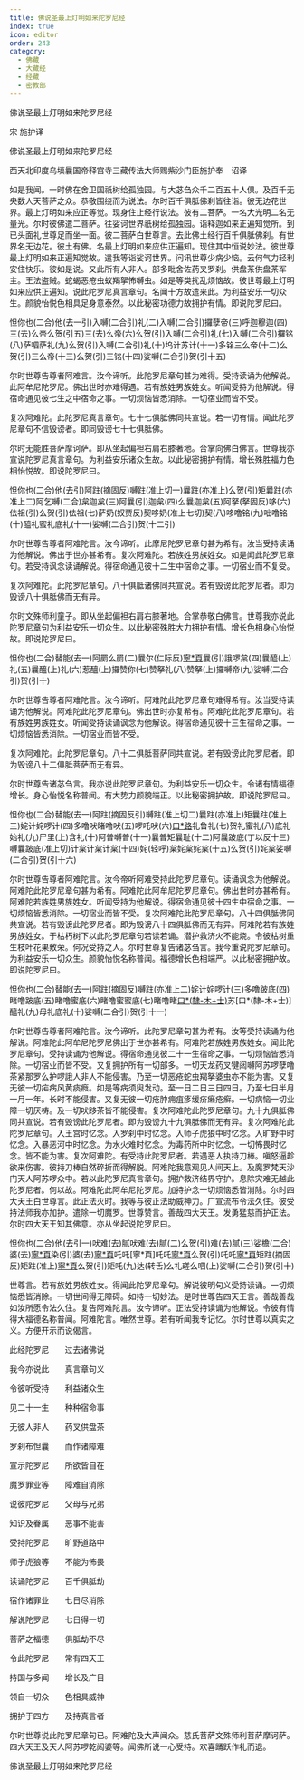 ```yaml
---
title: 佛说圣最上灯明如来陀罗尼经
index: true
icon: editor
order: 243
category:
  - 佛藏
  - 大藏经
  - 经藏
  - 密教部
---
```


  佛说圣最上灯明如来陀罗尼经  

宋 施护译  

佛说圣最上灯明如来陀罗尼经  

西天北印度乌填曩国帝释宫寺三藏传法大师赐紫沙门臣施护奉　诏译  

如是我闻。一时佛在舍卫国祇树给孤独园。与大苾刍众千二百五十人俱。及百千无央数人天菩萨之众。恭敬围绕而为说法。尔时百千俱胝佛刹皆往诣。彼无边花世界。最上灯明如来应正等觉。现身住止经行说法。彼有二菩萨。一名大光明二名无量光。尔时彼佛遣二菩萨。往娑诃世界祇树给孤独园。诣释迦如来正遍知觉所。到已头面礼世尊足而坐一面。彼二菩萨白世尊言。去此佛土经行百千俱胝佛刹。有世界名无边花。彼土有佛。名最上灯明如来应供正遍知。现住其中恒说妙法。彼世尊最上灯明如来正遍知觉故。遣我等诣娑诃世界。问讯世尊少病少恼。云何气力轻利安住快乐。彼如是说。又此所有人非人。部多毗舍佐药叉罗刹。供盘茶供盘茶军主。王法盗贼。蛇蝎恶疮虫蚁羯拏怖嚩虫。如是等类扰乱烦恼故。彼世尊最上灯明如来应供正遍知。说此陀罗尼真言章句。名闻十方故遣来此。为利益安乐一切众生。颜貌怡悦色相具足身意泰然。以此秘密功德力故拥护有情。即说陀罗尼曰。  

怛你也(二合)他(去一引)入嚩(二合引)礼(二)入嚩(二合引)攞孽帝(三)呼迦穆迦(四)三(去)么帝么贺(引五)三(去)么帝(六)么贺(引)入嚩(二合引)礼(七)入嚩(二合引)攞铭(八)萨呬萨礼(九)么贺(引)入嚩(二合引)礼(十)坞计苏计(十一)多铭三么帝(十二)么贺(引)三么帝(十三)么贺(引)三铭(十四)娑嚩(二合引)贺(引十五)  

尔时世尊告尊者阿难言。汝今谛听。此陀罗尼章句甚为难得。受持读诵为他解说。此阿牟尼陀罗尼。佛出世时亦难得遇。若有族姓男族姓女。听闻受持为他解说。得宿命通见彼七生之中宿命之事。一切烦恼皆悉消除。一切宿业而皆不受。  

复次阿难陀。此陀罗尼真言章句。七十七俱胝佛同共宣说。若一切有情。闻此陀罗尼章句不信毁谤者。即同毁谤七十七俱胝佛。  

尔时无能胜菩萨摩诃萨。即从坐起偏袒右肩右膝著地。合掌向佛白佛言。世尊我亦宣说陀罗尼真言章句。为利益安乐诸众生故。以此秘密拥护有情。增长殊胜福力色相怡悦故。即说陀罗尼曰。  

怛你也(二合)他(去引)阿跓(摘固反)嚩跓(准上切一)曩跓(亦准上)么贺(引)矩曩跓(亦准上二)阿乞嚩(二合)枲迦枲(三)阿曩(引)迦枲(四)么曩迦枲(五)阿拏(拏固反)哆(六)佉祖(引)么贺(引)佉祖(七)萨奶(奴贾反)契哆奶(准上七切)契(八)哆噜铭(九)咄噜铭(十)醯礼蜜礼底礼(十一)娑嚩(二合引)贺(十二引)  

尔时世尊告尊者阿难陀言。汝今谛听。此摩尼陀罗尼章句甚为希有。汝当受持读诵为他解说。佛出于世亦甚希有。复次阿难陀。若族姓男族姓女。如是闻此陀罗尼章句。若受持讽念读诵解说。得宿命通见彼十二生中宿命之事。一切宿业而不复受。  

复次阿难陀。此陀罗尼章句。八十俱胝诸佛同共宣说。若有毁谤此陀罗尼者。即为毁谤八十俱胝佛而无有异。  

尔时文殊师利童子。即从坐起偏袒右肩右膝著地。合掌恭敬白佛言。世尊我亦说此陀罗尼章句为利益安乐一切众生。以此秘密殊胜大力拥护有情。增长色相身心怡悦故。即说陀罗尼曰。  

怛你也(二合)替能(去一)阿罽么罽(二)曩尔(仁际反)[寧*頁](三)曩(引)誐啰枲(四)曩醯(上)礼(五)曩醯(上)礼(六)惹醯(上)攞赞你(七)赞拏礼(八)赞拏(上)攞嚩帝(九)娑嚩(二合引)贺(引十)  

尔时世尊告尊者阿难陀言。汝今谛听。阿难陀此陀罗尼章句难得希有。汝当受持读诵为他解说。阿难陀此陀罗尼章句。佛出世时亦复希有。阿难陀此陀罗尼章句。若有族姓男族姓女。听闻受持读诵讽念为他解说。得宿命通见彼十三生宿命之事。一切烦恼皆悉消除。一切宿业而皆不受。  

复次阿难陀。此陀罗尼章句。八十二俱胝菩萨同共宣说。若有毁谤此陀罗尼者。即为毁谤八十二俱胝菩萨而无有异。  

尔时世尊告诸苾刍言。我亦说此陀罗尼章句。为利益安乐一切众生。令诸有情福德增长。身心怡悦名称普闻。有大势力颜貌端正。以此秘密拥护故。即说陀罗尼曰。  

怛你也(二合)替能(去一)阿跓(摘固反引)嚩跓(准上切二)曩跓(亦准上)矩曩跓(准上三)姹计姹啰计(四)多噜吠睹噜吠(五)啰吒吠(六)[口*路](去引)礼鲁礼(七)贺礼蜜礼(八)底礼始礼(九)尸里(上)含礼(十)阿普嚩普(十一)曩普矩曩耻(十二)阿曩跛底(丁以反十三)嚩曩跛底(准上切)计枲计枲计枲(十四)姹(轻呼)枲姹枲姹枲(十五)么贺(引)姹枲娑嚩(二合引)贺(引十六)  

尔时世尊告尊者阿难陀言。汝今帝听阿难受持此陀罗尼章句。读诵讽念为他解说。阿难陀此陀罗尼章句甚为希有。阿难陀此阿牟尼陀罗尼章句。佛出世时亦甚希有。阿难陀若族姓男族姓女。听闻受持为他解说。得宿命通见彼十四生中宿命之事。一切烦恼皆悉消除。一切宿业而皆不受。复次阿难陀此陀罗尼章句。八十四俱胝佛同共宣说。若有毁谤此陀罗尼者。即为毁谤八十四俱胝佛而无有异。阿难陀若有族姓男族姓女。于枯朽树下以此陀罗尼章句若读若诵。潜护救济火不能烧。令彼枯树重生枝叶花果敷荣。何况受持之人。尔时世尊复告诸苾刍言。我今重说陀罗尼章句。为利益安乐一切众生。颜貌怡悦名称普闻。福德增长色相端严。以此秘密拥护故。即说陀罗尼曰。  

怛你也(二合)替能(去一)阿跓(摘固反)嚩跓(亦准上二)姹计姹啰计(三)多噜跛底(四)睹噜跛底(五)睹噜蜜底(六)睹噜蜜蜜底(七)睹噜睹[口*(隸-木+士)](八)苏[口*(隸-木+士)]醯礼(九)母礼底礼(十)娑嚩(二合引)贺(引十一)  

尔时世尊告尊者阿难陀言。汝今谛听。此陀罗尼章句甚为希有。汝等受持读诵为他解说。阿难陀此阿牟尼陀罗尼佛出于世亦甚希有。阿难陀若族姓男族姓女。闻此陀罗尼章句。受持读诵为他解说。得宿命通见彼二十一生宿命之事。一切烦恼皆悉消除。一切宿业而皆不受。又复拥护所有一切部多。一切天龙药叉犍闼嚩阿苏啰孽噜茶紧那罗么护啰誐人非人不能侵害。乃至一切恶疮蛇虫羯拏婆虫亦不能为害。又复无彼一切疟病风黄痰癊。如是等病须臾发动。至一日二日三日四日。乃至七日半月一月一年。长时不能侵害。又复无彼一切疮肿痈疽痑缓疥癞疮癣。一切病恼一切业障一切厌祷。及一切吠跢茶皆不能侵害。复次阿难陀此陀罗尼章句。九十九俱胝佛同共宣说。若有毁谤此陀罗尼者。即为毁谤九十九俱胝佛而无有异。复次阿难陀此陀罗尼章句。入王宫时忆念。入罗刹中时忆念。入师子虎狼中时忆念。入旷野中时忆念。入暴恶河中时忆念。为水火难时忆念。为毒药所中时忆念。一切怖畏时忆念。皆不能为害。复次阿难陀。有受持此陀罗尼者。若遇恶人执持刀棒。嗔怒逼趁欲来伤害。彼持刀棒自然碎折而得解脱。阿难陀我意观见人间天上。及魔罗梵天沙门天人阿苏啰众中。若以此陀罗尼真言章句。拥护救济结界守护。息除灾难无越此陀罗尼者。何以故。阿难陀此阿牟尼陀罗尼。加持护念一切烦恼悉皆消除。尔时四大天王白世尊言。此正法灭时。我等与彼正法助威神力。广宣流布令法久住。彼受持法师我亦加护。遣除一切魔罗。世尊赞言。善哉四大天王。发勇猛慈而护正法。尔时四大天王知其佛意。亦从坐起说陀罗尼曰。  

怛你也(二合)他(去引一)吠难(去)腻吠难(去)腻(二)么贺(引)难(去)腻(三)娑檐(二合)婆(去)[寧*頁](四)染(引)婆(去)[寧*頁](五)吒吒[寧*頁]吒吒[寧*頁](六)么贺(引)吒吒[寧*頁](七)矩跓(摘固反)矩跓(准上)[寧*頁](八)么贺(引)矩吒(九)达(转舌)么礼瑳么呬(上)娑嚩(二合引)贺(引十)  

世尊言。若有族姓男族姓女。得闻此陀罗尼章句。解说彼明句义受持读诵。一切烦恼悉皆消除。一切世间得无障碍。如持一切妙法。是时世尊告四天王言。善哉善哉如汝所愿令法久住。复告阿难陀言。汝今谛听。正法受持读诵为他解说。令彼有情得大福德名称普闻。阿难陀言。唯然世尊。若有听闻我专记忆。尔时世尊以真实之义。方便开示而说偈言。  

此经陀罗尼　　过去诸佛说  

我今亦说此　　真言章句义  

令彼听受持　　利益诸众生  

见二十一生　　种种宿命事  

无彼人非人　　药叉供盘茶  

罗刹布怛曩　　而作诸障难  

宣示陀罗尼　　所欲皆自在  

魔罗罪业等　　障难自消除  

说彼陀罗尼　　父母与兄弟  

知识及眷属　　恶事不能害  

受持陀罗尼　　旷野道路中  

师子虎狼等　　不能为怖畏  

读诵陀罗尼　　百千俱胝劫  

宿作诸罪业　　七日尽消除  

解说陀罗尼　　七日得一切  

菩萨之福德　　俱胝劫不尽  

令此陀罗尼　　常有四天王  

持国与多闻　　增长及广目  

领自一切众　　色相具威神  

拥护于四方　　及持真言者  

尔时世尊说此陀罗尼章句已。阿难陀及大声闻众。慈氏菩萨文殊师利菩萨摩诃萨。四大天王及天人阿苏啰乾闼婆等。闻佛所说一心受持。欢喜踊跃作礼而退。  

佛说圣最上灯明如来陀罗尼经  
